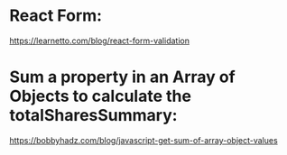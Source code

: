 # React Form:

https://learnetto.com/blog/react-form-validation

# Sum a property in an Array of Objects to calculate the totalSharesSummary:

https://bobbyhadz.com/blog/javascript-get-sum-of-array-object-values
